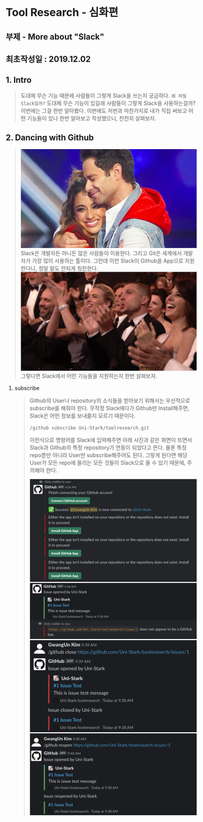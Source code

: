 # Tool Research - 심화편
## 부제 - More about "Slack"

## 최초작성일 : 2019.12.02


<h2>1. Intro </h2>

>도대체 무슨 기능 때문에 사람들이 그렇게 Slack을 쓰는지 궁금하다. `왜 하필 Slack일까?` 도대체 무슨 기능이 있길래 사람들이 그렇게 Slack을 사용하는걸까? 이번에는 그걸 한번 알아봤다. 이번에도 저번과 마찬가지로 내가 직접 써보고 어떤 기능들이 있나 한번 알아보고 작성했으니, 천천히 살펴보자.

<h2>2. Dancing with Github</h2>

> <img src="./markdown/img/github_dancing_with.png"/></br>
> Slack은 개발자든 아니든 많은 사람들이 이용한다. 그리고 Git은 세계에서 개발자가 가장 많이 사용하는 툴이다. 그런데 이런 Slack이 Github을 App으로 지원한다니, 정말 말도 안되게 칭찬한다.</br>
> <img src="./markdown/img/github_clap.gif" width="550"/></br>
> 그렇다면 Slack에서 어떤 기능들을 지원하는지 한번 살펴보자.


1. subscribe
	>Github의 User나 repository의 소식들을 받아보기 위해서는 우선적으로 subscribe를 해줘야 한다. 무작정 Slack에다가 Github만 Install해주면, Slack은 어떤 정보를 보내줄지 모르기 때문이다.
	>~~~
	>/github subscribe Uni-Stark/toolresearch.git
	>~~~
	>이런식으로 명령어를 Slack에 입력해주면 아래 사진과 같은 화면이 뜨면서 Slack과 Github의 특정 repository가 연동이 되었다고 뜬다. 물론 특정 repo뿐만 아니라 User만 subscribe해주어도 된다. 그렇게 된다면 해당 User가 모든 repo에 올리는 모든 것들이 Slack으로 올 수 있기 때문에, 주의해야 한다.
	>
	><img src="./markdown/img/github_subscribe.png"/>
	>
	>
	><img src="./markdown/img/github_issue_open.png"/>
	><img src="./markdown/img/github_issue_close.png"/>
	><img src="./markdown/img/github_issue_reopen.png"/>